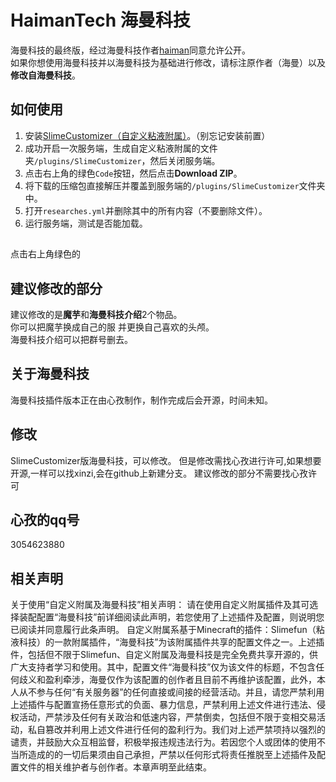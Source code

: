 # HaimanTech 海曼科技
  
海曼科技的最终版，经过海曼科技作者[haiman](https://github.com/haiman233)同意允许公开。  
如果你想使用海曼科技并以海曼科技为基础进行修改，请标注原作者（海曼）以及**修改自海曼科技**。

## 如何使用

1. 安装[SlimeCustomizer（自定义粘液附属）](https://builds.guizhanss.cn/SlimefunGuguProject/SlimeCustomizer/master)。（别忘记安装前置）
2. 成功开启一次服务端，生成自定义粘液附属的文件夹`/plugins/SlimeCustomizer`，然后关闭服务端。
3. 点击右上角的绿色`Code`按钮，然后点击**Download ZIP**。
4. 将下载的压缩包直接解压并覆盖到服务端的`/plugins/SlimeCustomizer`文件夹中。
5. 打开`researches.yml`并删除其中的所有内容（不要删除文件）。
6. 运行服务端，测试是否能加载。

##
点击右上角绿色的
  
## 建议修改的部分

建议修改的是**魔芋**和**海曼科技介绍**2个物品。  
你可以把魔芋换成自己的服 并更换自己喜欢的头颅。  
海曼科技介绍可以把群号删去。  

## 关于海曼科技

海曼科技插件版本正在由心孜制作，制作完成后会开源，时间未知。

## 修改

SlimeCustomizer版海曼科技，可以修改。
但是修改需找心孜进行许可,如果想要开源,一样可以找xinzi,会在github上新建分支。
建议修改的部分不需要找心孜许可

## 心孜的qq号

3054623880

## 相关声明

关于使用“自定义附属及海曼科技”相关声明：
请在使用自定义附属插件及其可选择装配配置“海曼科技”前详细阅读此声明，若您使用了上述插件及配置，则说明您已阅读并同意履行此条声明。
自定义附属系基于Minecraft的插件：Slimefun（粘液科技）的一款附属插件，“海曼科技”为该附属插件共享的配置文件之一。上述插件，包括但不限于Slimefun、自定义附属及海曼科技是完全免费共享开源的，供广大支持者学习和使用。其中，配置文件“海曼科技”仅为该文件的标题，不包含任何歧义和盈利牵涉，海曼仅作为该配置的创作者且目前不再维护该配置，此外，本人从不参与任何“有关服务器”的任何直接或间接的经营活动。并且，请您严禁利用上述插件与配置宣扬任意形式的负面、暴力信息，严禁利用上述文件进行违法、侵权活动，严禁涉及任何有关政治和低速内容，严禁倒卖，包括但不限于变相交易活动，私自篡改并利用上述文件进行任何的盈利行为。我们对上述严禁项持以强烈的谴责，并鼓励大众互相监督，积极举报违规违法行为。若因您个人或团体的使用不当所造成的的一切后果须由自己承担，严禁以任何形式将责任推脱至上述插件及配置文件的相关维护者与创作者。本章声明至此结束。
  
